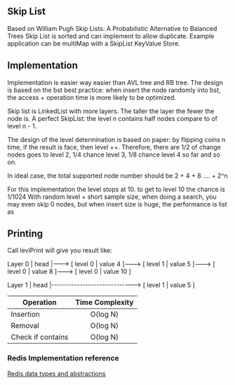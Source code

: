 ## Skip List
Based on William Pugh Skip Lists: A Probabilistic Alternative to Balanced Trees
Skip List is sorted and can implement to allow duplicate. Example application can be multiMap with a SkipList 
KeyValue Store.

## Implementation
Implementation is easier way easier than AVL tree and RB tree.
The design is based on the bst best practice: when insert the node randomly into bst, the access + operation time is 
more likely to be optimized. 

Skip list is LinkedList with more layers. The taller the layer the fewer the node is.
A perfect SkipList: the level n contains half nodes compare to of level n - 1.

The design of the level determination is based on paper:
by flipping coins n time, if the result is face, then level ++. Therefore, there are 1/2 of change nodes goes to 
level 2, 1/4 chance level 3, 1/8 chance level 4 so far and so on.

In ideal case, the total supported node number should be 
2 + 4 + 8 .... + 2^n

For this implementation the level stops at 10. to get to level 10 the chance is 1/1024
With random level + short sample size, when doing a search, you may even skip 0 nodes, but when insert size is huge, 
the performance is list as

## Printing
Call levlPrint will give you result like:

Layer 0 | head |---> [ level 0 | value 4 ]---> [ level 1 | value 5 ]---> [ level 0 | value 8 ]---> [ level 0 | value 10 ]

Layer 1 | head |-----------------------------> [ level 1 | value 5 ]


| Operation         | Time Complexity |
| ----------------- | :-------------: |
| Insertion         | O(log N)        |
| Removal           | O(log N)        |
| Check if contains | O(log N)        |


### Redis Implementation reference
[Redis data types and abstractions](https://redis.io/topics/data-types-intro)
